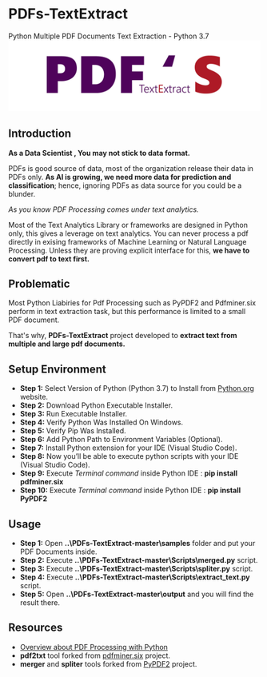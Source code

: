 # PDFs-TextExtract
Python Multiple PDF Documents Text Extraction - Python 3.7
![Logo](XPDF.jpg)

## Introduction
**As a Data Scientist , You may not stick to data format.** 

PDFs is good source of data, most of the organization release their data in PDFs only. **As AI is growing, we need more data for prediction and classification**; hence, ignoring PDFs as data source for you could be a blunder. 

*As you know PDF Processing comes under text analytics.*


Most of the Text Analytics Library or frameworks are designed in Python only, this gives a leverage on text analytics. You can never process a pdf directly in exising frameworks of Machine Learning or Natural Language Processing. Unless they are proving explicit interface for this, **we have to convert pdf to text first.**
## Problematic
Most Python Liabiries for Pdf Processing such as PyPDF2 and Pdfminer.six perform in text extraction task, but this performance is limited to a small PDF document.

That's why, **PDFs-TextExtract** project developed to **extract text from multiple and large pdf documents.**

## Setup Environment

- **Step 1:** Select Version of Python (Python 3.7) to Install from [Python.org](https://www.python.org/) website.
- **Step 2:** Download Python Executable Installer.
- **Step 3:** Run Executable Installer.
- **Step 4:** Verify Python Was Installed On Windows.
- **Step 5:** Verify Pip Was Installed.
- **Step 6:** Add Python Path to Environment Variables (Optional).
- **Step 7:** Install Python extension for your IDE (Visual Studio Code).
- **Step 8:** Now you’ll be able to execute python scripts with your IDE (Visual Studio Code).
- **Step 9:**  Execute *Terminal command* inside Python IDE : **pip install pdfminer.six**
- **Step 10:** Execute *Terminal command* inside Python IDE : **pip install PyPDF2**

## Usage 
- **Step 1:** Open **..\PDFs-TextExtract-master\samples** folder and put your PDF Documents inside.
- **Step 2:** Execute **..\PDFs-TextExtract-master\Scripts\merged.py** script.
- **Step 3:** Execute **..\PDFs-TextExtract-master\Scripts\spliter.py** script.
- **Step 4:** Execute **..\PDFs-TextExtract-master\Scripts\extract_text.py** script.
- **Step 5:** Open **..\PDFs-TextExtract-master\output** and you will find the result there.

## Resources 
- [Overview about PDF Processing with Python](https://towardsdatascience.com/pdf-preprocessing-with-python-19829752af9f)
- **pdf2txt** tool forked from [pdfminer.six](https://github.com/pdfminer/pdfminer.six) project.
- **merger** and **spliter** tools forked from [PyPDF2](https://github.com/mstamy2/PyPDF2) project. 
